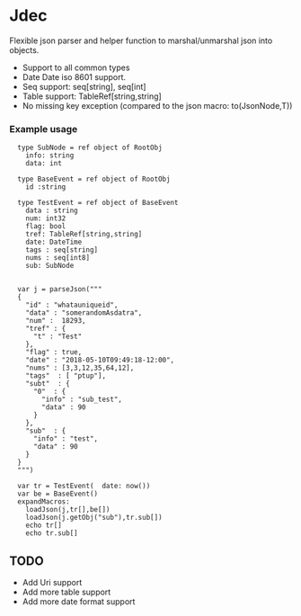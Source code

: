 # Jdec

Flexible json parser and helper function to marshal/unmarshal json into objects.

* Support to all common types
* Date Date iso 8601 support.
* Seq support: seq[string], seq[int]
* Table support: TableRef[string,string]
* No missing key exception (compared to the json macro: to(JsonNode,T))


### Example usage

```
  type SubNode = ref object of RootObj
    info: string
    data: int

  type BaseEvent = ref object of RootObj
    id :string

  type TestEvent = ref object of BaseEvent
    data : string
    num: int32
    flag: bool
    tref: TableRef[string,string]
    date: DateTime
    tags : seq[string]
    nums : seq[int8]
    sub: SubNode


  var j = parseJson("""
  {
    "id" : "whatauniqueid",
    "data" : "somerandomAsdatra",
    "num" :  18293,
    "tref" : {
      "t" : "Test"
    },
    "flag" : true,
    "date" : "2018-05-10T09:49:18-12:00",
    "nums" : [3,3,12,35,64,12],
    "tags"  : [ "ptup"],
    "subt"  : {
      "0"  : {
        "info" : "sub_test",
        "data" : 90
      }
    },
    "sub"  : {
      "info" : "test",
      "data" : 90
    }
  }
  """)

  var tr = TestEvent(  date: now())
  var be = BaseEvent()
  expandMacros:
    loadJson(j,tr[],be[])
    loadJson(j.getObj("sub"),tr.sub[])
    echo tr[]
    echo tr.sub[]

```

## TODO
* Add Uri support
* Add more table support
* Add more date format support
